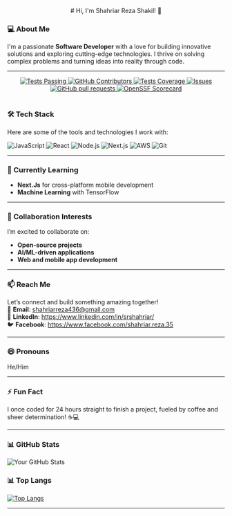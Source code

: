 <p align="center">
# Hi, I'm Shahriar Reza Shakil! 👋
</p>

### 💻 About Me
I'm a passionate **Software Developer** with a love for building innovative solutions and exploring cutting-edge technologies. I thrive on solving complex problems and turning ideas into reality through code.

---
<p align="center">
    <a href="https://github.com/shahriar2880/github-readme-stats/actions">
      <img alt="Tests Passing" src="https://github.com/shahriar2880/github-readme-stats/workflows/Test/badge.svg" />
    </a>
    <a href="https://github.com/shahriar2880/github-readme-stats/graphs/contributors">
      <img alt="GitHub Contributors" src="https://img.shields.io/github/contributors/shahriar2880/github-readme-stats" />
    </a>
    <a href="https://codecov.io/gh/shahriar2880/github-readme-stats">
      <img alt="Tests Coverage" src="https://codecov.io/gh/shahriar2880/github-readme-stats/branch/master/graph/badge.svg" />
    </a>
    <a href="https://github.com/shahriar2880/github-readme-stats/issues">
      <img alt="Issues" src="https://img.shields.io/github/issues/shahriar2880/github-readme-stats?color=0088ff" />
    </a>
    <a href="https://github.com/shahriar2880/github-readme-stats/pulls">
      <img alt="GitHub pull requests" src="https://img.shields.io/github/issues-pr/shahriar2880/github-readme-stats?color=0088ff" />
    </a>
    <a href="https://securityscorecards.dev/viewer/?uri=github.com/shahriar2880/github-readme-stats">
      <img alt="OpenSSF Scorecard" src="https://api.securityscorecards.dev/projects/github.com/shahriar2880/github-readme-stats/badge" />
    </a>
    <br />
    <br />
  </p>

### 🛠️ Tech Stack
Here are some of the tools and technologies I work with:

![JavaScript](https://img.shields.io/badge/JavaScript-F7DF1E?style=for-the-badge&logo=javascript&logoColor=black)
![React](https://img.shields.io/badge/React-61DAFB?style=for-the-badge&logo=react&logoColor=black)
![Node.js](https://img.shields.io/badge/Node.js-339933?style=for-the-badge&logo=node.js&logoColor=white)
![Next.js](https://img.shields.io/badge/nextjs-22F3E?style=for-the-badge&logo=amazon-aws&logoColor=black)
![AWS](https://img.shields.io/badge/AWS-232F3E?style=for-the-badge&logo=amazon-aws&logoColor=white)
![Git](https://img.shields.io/badge/Git-F05032?style=for-the-badge&logo=git&logoColor=white)

---

### 🌱 Currently Learning
- **Next.Js** for cross-platform mobile development
- **Machine Learning** with TensorFlow

---

### 💞️ Collaboration Interests
I’m excited to collaborate on:
- **Open-source projects**
- **AI/ML-driven applications**
- **Web and mobile app development**

---

### 📫 Reach Me
Let’s connect and build something amazing together!  
📧 **Email**: shahriarreza436@gmail.com  
🔗 **LinkedIn**: https://www.linkedin.com/in/srshahriar/  
🐦 **Facebook**: https://www.facebook.com/shahriar.reza.35  

---

### 😄 Pronouns
He/Him

---

### ⚡ Fun Fact
I once coded for 24 hours straight to finish a project, fueled by coffee and sheer determination! ☕💻

---

### 📊 GitHub Stats
![Your GitHub Stats](https://github-readme-stats.vercel.app/api?username=shahriar2880&show_icons=true&theme=transparent)

### 📊 Top Langs
[![Top Langs](https://github-readme-stats.vercel.app/api/top-langs/?username=shahriar2880)](https://github.com/anuraghazra/github-readme-stats)

---

<!---
shahriar2880/shahriar2880 is a ✨ special ✨ repository because its `README.md` (this file) appears on your GitHub profile.
You can click the Preview link to take a look at your changes.
--->
